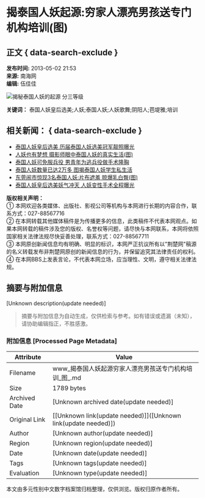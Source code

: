 # 揭泰国人妖起源:穷家人漂亮男孩送专门机构培训(图)

## 正文 { data-search-exclude }


**发布时间:** 2013-05-02 21:53  
**来源:** 南海网  
**编辑:** 伍佳佳

![揭秘泰国人妖的起源 分三等级](./W020130502788081530749.jpg)

**关键词：** 泰国人妖皇后选美;人妖;泰国人妖;人妖歌舞;阴阳人;芭堤雅;培训

## 相关新闻： { data-search-exclude }

- [泰国人妖皇后选美 历届泰国人妖选美冠军靓照曝光](../../yl/201305/t2556910.shtml)
- [人妖也有梦想 摄影师眼中泰国人妖的真实生活(图)](./t2556909.shtml)
- [泰国人妖可免服兵役 男青年为逃兵役做手术隆胸](./t2556908.shtml)
- [泰国人妖数量已达2万多 图揭泰国人妖学生私生活](./t2556883.shtml)
- [东莞闹市惊现3名泰国人妖:片布遮羞 晾爆乳白臀(图)](../../gn/201305/t2556882.shtml)
- [泰国人妖皇后选美妖气冲天 人妖变性手术全程曝光](../../yl/201305/t2556879.shtml)

**版权相关声明：**  
① 本网欢迎各类媒体、出版社、影视公司等机构与本网进行长期的内容合作，联系方式：027-88567716  
② 在本网转载其他媒体稿件是为传播更多的信息，此类稿件不代表本网观点。如果本网转载的稿件涉及您的版权、名誉权等问题，请尽快与本网联系，本网将依照国家相关法律法规尽快妥善处理，联系方式：027-88567711  
③ 本网原创新闻信息均有明确、明显的标识，本网严正抗议所有以"荆楚网"稿源的名义转载发布非荆楚网原创的新闻信息的行为，并保留追究其法律责任的权利。  
④ 在本网BBS上发表言论，不代表本网立场，应当理性、文明，遵守相关法律法规。
<!-- tcd_original_link http://www.cnhubei.com/xw/gj/201305/t2556911_6.shtml -->


## 摘要与附加信息

<!-- tcd_abstract -->
[Unknown description(update needed)]
<!-- tcd_abstract_end -->

> 摘要与附加信息为自动生成，仅供检索与参考。如有错误或遗漏（未知），请协助编辑指正，不胜感激。

### 附加信息 [Processed Page Metadata]

| Attribute       | Value                                  |
|-----------------|----------------------------------------|
| Filename        | www_揭泰国人妖起源穷家人漂亮男孩送专门机构培训_图_.md                             |
| Size            | 1789 bytes                           |
| Archived Date   | [Unknown archived date(update needed)]                             |
| Original Link   | [[Unknown link(update needed)]]([Unknown link(update needed)])                       |
| Author          | [Unknown author(update needed)]                               |
| Region          | [Unknown region(update needed)]                               |
| Date            | [Unknown date(update needed)]                                 |
| Tags            | [Unknown tags(update needed)]                                 |
| Evaluation            | [Unknown type(update needed)]                                 |
<!-- tcd_table_end -->

本文由多元性别中文数字档案馆归档整理，仅供浏览。版权归原作者所有。
